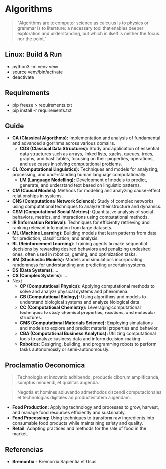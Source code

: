 # Algorithms

> "Algorithms are to computer science as calculus is to physics or grammar is to literature: a necessary tool that enables deeper exploration and understanding, but which in itself is neither the focus nor the point."

## Linux: Build & Run

- python3 -m venv venv
- source venv/bin/activate
- deactivate

## Requirements

- pip freeze > requirements.txt
- pip install -r requirements.txt

## Guide

- **CA (Classical Algorithms):** Implementation and analysis of fundamental and advanced algorithms across various domains.  
  - **CDS (Classical Data Structures):** Study and application of essential data structures such as arrays, linked lists, stacks, queues, trees, graphs, and hash tables, focusing on their properties, operations, and use cases in solving computational problems.
- **CL (Computational Linguistics):** Techniques and models for analyzing, processing, and understanding human language computationally.  
  - **LM (Language Modelling):** Development of models to predict, generate, and understand text based on linguistic patterns.  
- **CM (Causal Models):** Methods for modeling and analyzing cause-effect relationships in systems.  
- **CNS (Computational Network Science):** Study of complex networks using computational techniques to analyze their structure and dynamics.  
- **CSM (Computational Social Metrics):** Quantitative analysis of social behaviors, metrics, and interactions using computational methods.  
- **IR (Information Retrieval):** Techniques for efficiently retrieving and ranking relevant information from large datasets.  
- **ML (Machine Learning):** Building models that learn patterns from data for prediction, classification, and analysis.
- **RL (Reinforcement Learning)**: Training agents to make sequential decisions by rewarding desired behaviors and penalizing undesired ones, often used in robotics, gaming, and optimization tasks.
- **SM (Stochastic Models):** Models and simulations incorporating randomness for understanding and predicting uncertain systems.
- **DS (Data Systems):** ...
- **CS (Complex Systems)**: ...
- Next
  - **CP (Computational Physics):** Applying computational methods to solve and analyze physical systems and phenomena.  
  - **CB (Computational Biology):** Using algorithms and models to understand biological systems and analyze biological data.  
  - **CC (Computational Chemistry):** Leveraging computational techniques to study chemical properties, reactions, and molecular structures.  
  - **CMS (Computational Materials Science):** Employing simulations and models to explore and predict material properties and behavior.  
  - **CBA (Computational Business Analytics):** Utilizing computational tools to analyze business data and inform decision-making.  
  - **Robotics:** Designing, building, and programming robots to perform tasks autonomously or semi-autonomously.

## Proclamatio Oeconomica

> Technologia et innovatio adhibendo, productio ciborum amplificanda, sumptus minuendi, et qualitas augenda.

> Negotia et homines adiuvando admethodos discendi computacionales et technologias digitales ad productivitatem augendam.

- **Food Production:** Applying technology and processes to grow, harvest, and manage food resources efficiently and sustainably.  
- **Food Processing:** Using techniques to transform raw ingredients into consumable food products while maintaining safety and quality.
- **Retail**: Adapting practices and methods for the sale of food in the market.

## Referencias

- **Bremontix** - Bremontix Sapientia et Usus
